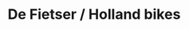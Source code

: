 ---
title: "De Fietser / Holland bikes"
url: /la-garenne-colombes/de-fietser-holland-bikes/
shop: vélo
---